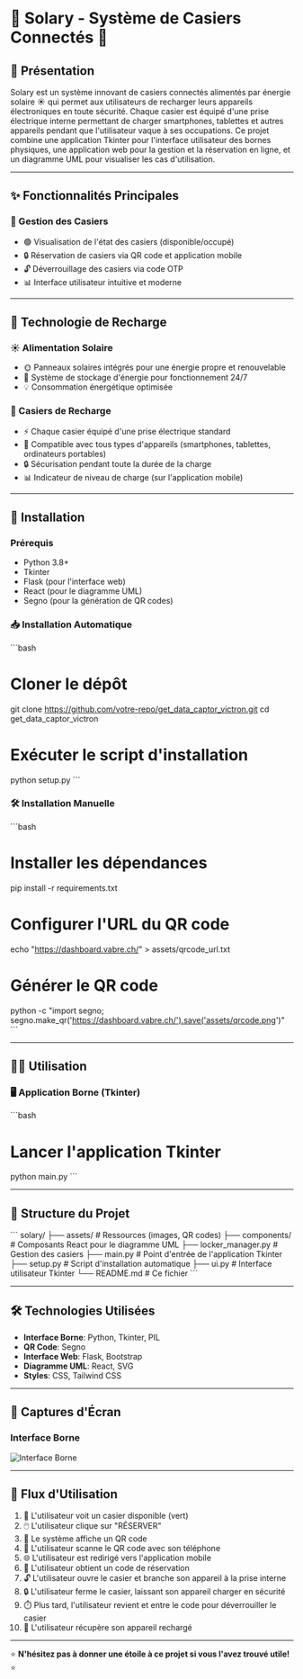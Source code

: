 # 🔐 Solary - Système de Casiers Connectés 📱


## 🌟 Présentation

Solary est un système innovant de casiers connectés alimentés par énergie solaire ☀️ qui permet aux utilisateurs de recharger leurs appareils électroniques en toute sécurité. Chaque casier est équipé d'une prise électrique interne permettant de charger smartphones, tablettes et autres appareils pendant que l'utilisateur vaque à ses occupations. Ce projet combine une application Tkinter pour l'interface utilisateur des bornes physiques, une application web pour la gestion et la réservation en ligne, et un diagramme UML pour visualiser les cas d'utilisation.


---

## ✨ Fonctionnalités Principales

### 🔑 Gestion des Casiers
- 🟢 Visualisation de l'état des casiers (disponible/occupé)
- 🔒 Réservation de casiers via QR code et application mobile
- 🔓 Déverrouillage des casiers via code OTP
- 📊 Interface utilisateur intuitive et moderne



---

## 🔋 Technologie de Recharge

### ☀️ Alimentation Solaire
- 🌞 Panneaux solaires intégrés pour une énergie propre et renouvelable
- 🔄 Système de stockage d'énergie pour fonctionnement 24/7
- 💡 Consommation énergétique optimisée

### 🔌 Casiers de Recharge
- ⚡ Chaque casier équipé d'une prise électrique standard
- 📱 Compatible avec tous types d'appareils (smartphones, tablettes, ordinateurs portables)
- 🔒 Sécurisation pendant toute la durée de la charge
- 📊 Indicateur de niveau de charge (sur l'application mobile)

---

## 🚀 Installation

### Prérequis
- Python 3.8+
- Tkinter
- Flask (pour l'interface web)
- React (pour le diagramme UML)
- Segno (pour la génération de QR codes)

### 📥 Installation Automatique

\`\`\`bash
# Cloner le dépôt
git clone https://github.com/votre-repo/get_data_captor_victron.git
cd get_data_captor_victron

# Exécuter le script d'installation
python setup.py
\`\`\`

### 🛠️ Installation Manuelle

\`\`\`bash
# Installer les dépendances
pip install -r requirements.txt

# Configurer l'URL du QR code
echo "https://dashboard.vabre.ch/" > assets/qrcode_url.txt

# Générer le QR code
python -c "import segno; segno.make_qr('https://dashboard.vabre.ch/').save('assets/qrcode.png')"
\`\`\`

---

## 🏃‍♂️ Utilisation

### 🖥️ Application Borne (Tkinter)

\`\`\`bash
# Lancer l'application Tkinter
python main.py
\`\`\`



---

## 📂 Structure du Projet

\`\`\`
solary/
├── assets/                # Ressources (images, QR codes)
├── components/            # Composants React pour le diagramme UML
├── locker_manager.py      # Gestion des casiers
├── main.py                # Point d'entrée de l'application Tkinter
├── setup.py               # Script d'installation automatique
├── ui.py                  # Interface utilisateur Tkinter
└── README.md              # Ce fichier
\`\`\`

---

## 🛠️ Technologies Utilisées

- **Interface Borne**: Python, Tkinter, PIL
- **QR Code**: Segno
- **Interface Web**: Flask, Bootstrap
- **Diagramme UML**: React, SVG
- **Styles**: CSS, Tailwind CSS

---

## 📸 Captures d'Écran

### Interface Borne
![Interface Borne](https://placeholder.svg?height=200&width=400&text=Interface+Borne)



---

## 🔄 Flux d'Utilisation

1. 👀 L'utilisateur voit un casier disponible (vert)
2. 🖱️ L'utilisateur clique sur "RÉSERVER"
3. 📱 Le système affiche un QR code
4. 📲 L'utilisateur scanne le QR code avec son téléphone
5. 🌐 L'utilisateur est redirigé vers l'application mobile
6. 🎫 L'utilisateur obtient un code de réservation
7. 🔓 L'utilisateur ouvre le casier et branche son appareil à la prise interne
8. 🔒 L'utilisateur ferme le casier, laissant son appareil charger en sécurité
9. ⏱️ Plus tard, l'utilisateur revient et entre le code pour déverrouiller le casier
10. 🔋 L'utilisateur récupère son appareil rechargé

---



⭐ **N'hésitez pas à donner une étoile à ce projet si vous l'avez trouvé utile!** ⭐
